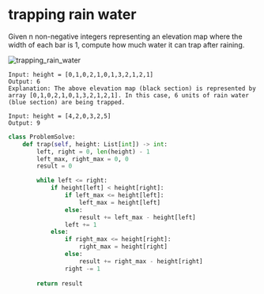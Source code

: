 # trapping rain water

Given n non-negative integers representing an elevation map where the width of each bar is 1, compute how much water it can trap after raining.

![trapping_rain_water](https://assets.leetcode.com/uploads/2018/10/22/rainwatertrap.png)
```
Input: height = [0,1,0,2,1,0,1,3,2,1,2,1]
Output: 6
Explanation: The above elevation map (black section) is represented by array [0,1,0,2,1,0,1,3,2,1,2,1]. In this case, 6 units of rain water (blue section) are being trapped.
```

```
Input: height = [4,2,0,3,2,5]
Output: 9
```
```python
class ProblemSolve:
    def trap(self, height: List[int]) -> int:
        left, right = 0, len(height) - 1
        left_max, right_max = 0, 0
        result = 0

        while left <= right:
            if height[left] < height[right]:
                if left_max <= height[left]:
                    left_max = height[left]
                else:
                    result += left_max - height[left]
                left += 1
            else:
                if right_max <= height[right]:
                    right_max = height[right]
                else:
                    result += right_max - height[right]
                right -= 1
        
        return result
```